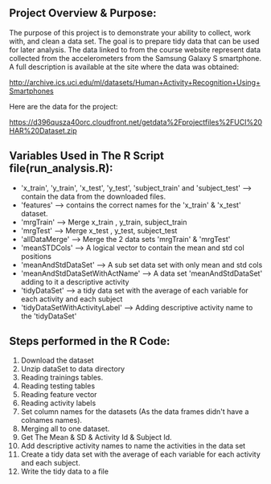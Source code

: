 ## Project Overview & Purpose:

The purpose of this project is to demonstrate your ability to collect, work with, and clean a data set. The goal is to prepare tidy data that can be used for later analysis.
The data linked to from the course website represent data collected from the accelerometers from the Samsung Galaxy S smartphone. A full description is available at the site where the data was obtained:

http://archive.ics.uci.edu/ml/datasets/Human+Activity+Recognition+Using+Smartphones 

Here are the data for the project:

https://d396qusza40orc.cloudfront.net/getdata%2Fprojectfiles%2FUCI%20HAR%20Dataset.zip


## Variables Used in The R Script file(run_analysis.R):   

* 'x_train', 'y_train', 'x_test', 'y_test', 'subject_train' and 'subject_test' --> contain the data from the downloaded files.
* 'features' --> contains the correct names for the 'x_train' & 'x_test'  dataset.
* 'mrgTrain' --> Merge x_train , y_train, subject_train
* 'mrgTest' --> Merge x_test , y_test, subject_test
* 'allDataMerge' --> Merge the 2 data sets 'mrgTrain' & 'mrgTest'
* 'meanSTDCols' --> A logical vector to contain the mean and std col positions
* 'meanAndStdDataSet' --> A sub set data set with only mean and std cols
* 'meanAndStdDataSetWithActName' --> A data set 'meanAndStdDataSet' adding to it a descriptive activity
* 'tidyDataSet' --> a tidy data set with the average of each variable for each activity and each subject
* 'tidyDataSetWithActivityLabel'  --> Adding descriptive activity name to the 'tidyDataSet' 

## Steps performed in the R Code:

1. Download the dataset
2. Unzip dataSet to data directory
3. Reading trainings tables.
4. Reading testing tables
5. Reading feature vector
6. Reading activity labels
7. Set column names for the datasets (As the data frames didn't have a colnames names).
8. Merging all to one dataset.
9. Get The Mean & SD & Activity Id & Subject Id.
10. Add descriptive activity names to name the activities in the data set
11. Create a tidy data set with the average of each variable for each activity and each subject.
12. Write the tidy data to a file